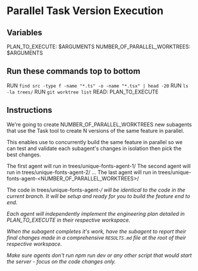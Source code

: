 # Parallel Task Version Execution

## Variables
PLAN_TO_EXECUTE: $ARGUMENTS
NUMBER_OF_PARALLEL_WORKTREES: $ARGUMENTS

## Run these commands top to bottom
RUN `find src -type f -name "*.ts" -o -name "*.tsx" | head -20`
RUN `ls -la trees/`
RUN `git worktree list`
READ: PLAN_TO_EXECUTE

## Instructions

We're going to create NUMBER_OF_PARALLEL_WORKTREES new subagents that use the Task tool to create N versions of the same feature in parallel.

This enables use to concurrently build the same feature in parallel so we can test and validate each subagent's changes in isolation then pick the best changes.

The first agent will run in trees/unique-fonts-agent-1/
The second agent will run in trees/unique-fonts-agent-2/
...
The last agent will run in trees/unique-fonts-agent-<NUMBER_OF_PARALLEL_WORKTREES>/

The code in trees/unique-fonts-agent-<i>/ will be identical to the code in the current branch. It will be setup and ready for you to build the feature end to end.

Each agent will independently implement the engineering plan detailed in PLAN_TO_EXECUTE in their respective workspace.

When the subagent completes it's work, have the subagent to report their final changes made in a comprehensive `RESULTS.md` file at the root of their respective workspace.

Make sure agents don't run npm run dev or any other script that would start the server - focus on the code changes only.